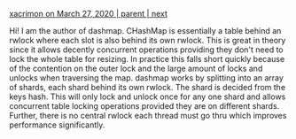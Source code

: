 [ xacrimon on March 27, 2020 | parent | next](https://news.ycombinator.com/item?id=22699176)

Hi! I am the author of dashmap. CHashMap is essentially a table behind an rwlock where each slot is also behind its own rwlock. This is great in theory since it allows decently concurrent operations providing they don't need to lock the whole table for resizing. In practice this falls short quickly because of the contention on the outer lock and the large amount of locks and unlocks when traversing the map.
dashmap works by splitting into an array of shards, each shard behind its own rwlock. The shard is decided from the keys hash. This will only lock and unlock once for any one shard and allows concurrent table locking operations provided they are on different shards. Further, there is no central rwlock each thread must go thru which improves performance significantly.

